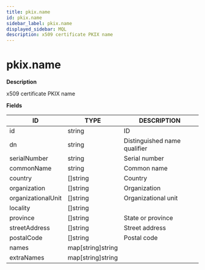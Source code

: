 ```yaml
---
title: pkix.name
id: pkix.name
sidebar_label: pkix.name
displayed_sidebar: MQL
description: x509 certificate PKIX name
---
```


# pkix.name

**Description**

x509 certificate PKIX name

**Fields**

| ID                 | TYPE              | DESCRIPTION                  |
| ------------------ | ----------------- | ---------------------------- |
| id                 | string            | ID                           |
| dn                 | string            | Distinguished name qualifier |
| serialNumber       | string            | Serial number                |
| commonName         | string            | Common name                  |
| country            | &#91;&#93;string  | Country                      |
| organization       | &#91;&#93;string  | Organization                 |
| organizationalUnit | &#91;&#93;string  | Organizational unit          |
| locality           | &#91;&#93;string  |                              |
| province           | &#91;&#93;string  | State or province            |
| streetAddress      | &#91;&#93;string  | Street address               |
| postalCode         | &#91;&#93;string  | Postal code                  |
| names              | map[string]string |                              |
| extraNames         | map[string]string |                              |
